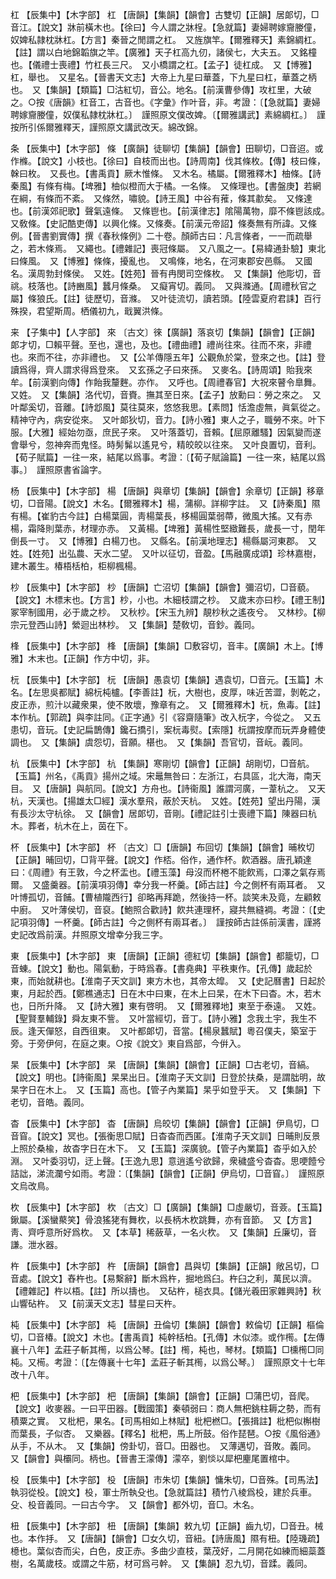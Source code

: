 <!-- { "loadSidebar": true } -->
杠	【辰集中】【木字部】	杠	【唐韻】【集韻】【韻會】古雙切【正韻】居郞切，□音江。【說文】牀前橫木也。【徐曰】今人謂之牀桯。【急就篇】妻婦聘嫁齎媵僮，奴婢私隷枕牀杠。【方言】秦晉之閒謂之杠。　又旌旗竿。【爾雅釋天】素錦綢杠。【註】謂以白地錦韜旗之竿。【廣雅】天子杠高九仞，諸侯七，大夫五。　又銘橦也。【儀禮士喪禮】竹杠長三尺。　又小橋謂之杠。【孟子】徒杠成。　又【博雅】杠，舉也。　又星名。【晉書天文志】大帝上九星曰華蓋，下九星曰杠，華蓋之柄也。　又【集韻】【類篇】□沽紅切，音公。地名。【前漢曹參傳】攻杠里，大破之。○按《唐韻》杠音工，古音也。《字彙》作叶音，非。考證：〔【急就篇】妻婦聘嫁齎媵僮，奴僕私隷枕牀杠。〕　謹照原文僕改婢。〔【爾雅講武】素綿綢杠。〕　謹按所引係爾雅釋天，謹照原文講武改天。綿改錦。 

条	【辰集中】【木字部】	條	【廣韻】徒聊切【集韻】【韻會】田聊切，□音迢。或作樤。【說文】小枝也。【徐曰】自枝而出也。【詩周南】伐其條枚。【傳】枝曰條，榦曰枚。　又長也。【書禹貢】厥木惟條。　又木名。橘屬。【爾雅釋木】柚條。【詩秦風】有條有梅。【埤雅】柚似橙而大于橘。一名條。　又條理也。【書盤庚】若網在綱，有條而不紊。　又條然，嘯貌。【詩王風】中谷有蓷，條其歗矣。　又條達也。【前漢郊祀歌】聲氣遠條。　又條鬯也。【前漢律志】隂陽萬物，靡不條鬯該成。　又敎條。【史記酷吏傳】以興化條。又條奏。【前漢元帝詔】條奏無有所諱。又條例。【晉書劉實傳】撰《春秋條例》二十卷。顏師古曰：凡言條者，一一而疏舉之，若木條焉。　又繩也。【禮雜記】喪冠條屬。　又八風之一。【易緯通卦驗】東北曰條風。　又【博雅】條條，擾亂也。　又鳴條，地名，在河東郡安邑縣。　又國名。漢周勃封條侯。　又姓。【姓苑】晉有冉閔司空條枚。　又【集韻】他彫切，音祧。枝落也。【詩豳風】蠶月條桑。　又癡宵切。義同。　又與滌通。【周禮秋官之屬】條狼氏。【註】徒歷切，音滌。　又叶徒流切，讀若頭。【陸雲夏府君誄】百行殊揆，君望斯周。栖儀初九，戢翼洪條。

来	【子集中】【人字部】	來	〔古文〕徠【廣韻】落哀切【集韻】【韻會】【正韻】郞才切，□賴平聲。至也，還也，及也。【禮曲禮】禮尚往來。往而不來，非禮也。來而不往，亦非禮也。　又【公羊傳隱五年】公觀魚於棠，登來之也。【註】登讀爲得，齊人謂求得爲登來。　又玄孫之子曰來孫。　又麥名。【詩周頌】貽我來牟。【前漢劉向傳】作飴我釐麰。亦作。　又呼也。【周禮春官】大祝來瞽令臯舞。　又姓。　又【集韻】洛代切，音賚。撫其至日來。【孟子】放勳曰：勞之來之。　又叶鄰奚切，音離。【詩邶風】莫往莫來，悠悠我思。【素問】恬澹虛無，眞氣從之。精神守內，病安從來。　又叶郞狄切，音力。【詩小雅】東人之子，職勞不來。叶下服。【大雅】經始勿亟，庶民子來。　又叶落蓋切，音賴。【屈原離騷】因氣變而遂會舉兮，忽神奔而鬼怪。時髣髴以遙見兮，精皎皎以往來。　又叶良置切，音利。【荀子賦篇】一往一來，結尾以爲事。考證：〔【荀子賦論篇】一往一來，結尾以爲事。〕　謹照原書省論字。 

杨	【辰集中】【木字部】	楊	【唐韻】與章切【集韻】【韻會】余章切【正韻】移章切，□音陽。【說文】木名。【爾雅釋木】楊，蒲柳。詳柳字註。　又【詩秦風】隰有楊。【崔豹古今註】白楊葉圓，靑楊葉長，栘楊圓葉弱蔕，微風大搖。又有赤楊，霜降則葉赤，材理亦赤。　又黃楊。【埤雅】黃楊性堅緻難長，歲長一寸，閏年倒長一寸。　又【博雅】白楊刀也。　又縣名。【前漢地理志】楊縣屬河東郡。　又姓。【姓苑】出弘農、天水二望。　又叶以征切，音盈。【馬融廣成頌】珍林嘉樹，建木叢生。椿梧栝柏，柜柳楓楊。

杪	【辰集中】【木字部】	杪	【唐韻】亡沼切【集韻】【韻會】彌沼切，□音藐。【說文】木標末也。【方言】杪，小也。木細枝謂之杪。　又歲末亦曰杪。【禮王制】冢宰制國用，必于歲之杪。　又秋杪。【宋玉九辨】靚杪秋之遙夜兮。　又林杪。【柳宗元登西山詩】縈迴出林杪。　又【集韻】楚敎切，音鈔。義同。

桻	【辰集中】【木字部】	桻	【唐韻】【集韻】□敷容切，音丰。【廣韻】木上。【博雅】木末也。【正韻】作方中切，非。

杬	【辰集中】【木字部】	杬	【唐韻】愚袁切【集韻】遇袁切，□音元。【玉篇】木名。【左思吳都賦】綿杬杶櫨。【李善註】杬，大樹也，皮厚，味近苦澀，剝乾之，皮正赤，煎汁以藏衆果，使不敗壞，豫章有之。　又【爾雅釋木】杬，魚毒。【註】本作杭。【郭疏】與李註同。《正字通》引《容齋隨筆》改入杬字，今從之。　又五患切，音玩。【史記扁鵲傳】鑱石撟引，案杬毒熨。【索隱】杬謂按摩而玩弄身體使調也。　又【集韻】虞怨切，音願。椹也。　又【集韻】吾官切，音岏。義同。

杭	【辰集中】【木字部】	杭	【集韻】寒剛切【韻會】【正韻】胡剛切，□音航。【玉篇】州名，《禹貢》揚州之域。宋鼂無咎曰：左浙江，右具區，北大海，南天目。　又【唐韻】與航同。【說文】方舟也。【詩衞風】誰謂河廣，一葦杭之。　又天杭，天漢也。【揚雄太□經】漢水羣飛，蔽於天杭。　又姓。【姓苑】望出丹陽，漢有長沙太守杭徐。　又【韻會】居郞切，音剛。【禮記註引士喪禮下篇】陳器曰杭木。葬者，杭木在上，茵在下。

杯	【辰集中】【木字部】	杯	〔古文〕□【唐韻】布回切【集韻】【韻會】晡枚切【正韻】晡回切，□背平聲。【說文】作桮。俗作，通作杯。飮酒器。唐孔穎達曰：《周禮》有王敦，今之杯盂也。【禮玉藻】母沒而杯棬不能飮焉，口澤之氣存焉爾。　又盛羹器。【前漢項羽傳】幸分我一杯羹。【師古註】今之側杯有兩耳者。　又叶博孤切，音餔。【曹植隴西行】卻略再拜跪，然後持一杯。談笑未及竟，左顧敕中廚。　又叶薄侯切，音裒。【鮑照合歡詩】飮共連理杯，寢共無縫裯。考證：〔【史記項羽傳】一杯羹。【師古註】今之側杯有兩耳者。〕　謹按師古註係前漢書，謹將史記改爲前漢。幷照原文增幸分我三字。 

東	【辰集中】【木字部】	東	【唐韻】【正韻】德紅切【集韻】【韻會】都籠切，□音蝀。【說文】動也。陽氣動，于時爲春。【書堯典】平秩東作。【孔傳】歲起於東，而始就耕也。【淮南子天文訓】東方木也，其帝太皡。　又【史記曆書】日起於東，月起於西。【鄭樵通志】日在木中曰東，在木上曰杲，在木下曰杳。木，若木也，日所升降。　又【詩大雅】東有啓明。　又【爾雅釋地】東至于泰遠。　又姓。【聖賢羣輔錄】舜友東不訾。　又叶當經切，音丁。【詩小雅】念我土宇，我生不辰。逢天僤怒，自西徂東。　又叶都郞切，音當。【楊泉蠶賦】粵召僕夫，築室于旁。于旁伊何，在庭之東。○按《說文》東自爲部，今倂入。

杲	【辰集中】【木字部】	杲	【唐韻】【集韻】【韻會】【正韻】□古老切，音縞。【說文】明也。【詩衞風】杲杲出日。【淮南子天文訓】日登於扶桑，是謂朏明，故杲字日在木上。　又【玉篇】高也。【管子內業篇】杲乎如登乎天。　又【集韻】下老切，音皓。義同。

杳	【辰集中】【木字部】	杳	【唐韻】烏皎切【集韻】【韻會】【正韻】伊鳥切，□音窅。【說文】冥也。【張衡思□賦】日杳杳而西匿。【淮南子天文訓】日晡則反景上照於桑楡，故杳字日在木下。　又【玉篇】深廣貌。【管子內業篇】杳乎如入於淵。　又叶委羽切，迂上聲。【王逸九思】意逍遙兮欲歸，衆穢盛兮杳杳。思哽饐兮詰詘，涕流瀾兮如雨。考證：〔【集韻】【韻會】【正韻】伊烏切，□音窅。〕　謹照原文烏改鳥。 

杴	【辰集中】【木字部】	杴	〔古文〕□【廣韻】【集韻】□虛嚴切，音薟。【玉篇】鍬屬。【溪蠻藂笑】骨浪猺狫有舞杴，以長柄木杴跳舞，亦有音節。　又【方言】靑、齊呼意所好爲杴。　又【本草】稀蘞草，一名火杴。　又【集韻】丘廉切，音謙。泄水器。

杵	【辰集中】【木字部】	杵	【唐韻】【韻會】昌與切【集韻】【正韻】敞呂切，□音處。【說文】舂杵也。【易繫辭】斷木爲杵，掘地爲臼。杵臼之利，萬民以濟。【禮雜記】杵以梧。【註】所以擣也。　又砧杵，槌衣具。【儲光羲田家雜興詩】秋山響砧杵。　又【前漢天文志】彗星曰天杵。

杶	【辰集中】【木字部】	杶	【唐韻】丑倫切【集韻】【韻會】敕倫切【正韻】樞倫切，□音椿。【說文】木也。【書禹貢】杶幹栝柏。【孔傳】木似漆。或作橁。【左傳襄十八年】孟莊子斬其橁，以爲公琴。【註】橁，杶也，琴材。【類篇】□櫄橁□同杶。又槆。考證：〔【左傳襄十七年】孟莊子斬其橁，以爲公琴。〕　謹照原文十七年改十八年。 

杷	【辰集中】【木字部】	杷	【唐韻】【集韻】【韻會】【正韻】□蒲巴切，音爬。【說文】收麥器。一曰平田器。【戰國策】秦頓弱曰：商人無杷銚柱耨之勢，而有積粟之實。　又枇杷，果名。【司馬相如上林賦】枇杷橪□。【張揖註】枇杷似槲樹而葉長，子似杏。　又樂器。【釋名】枇杷，馬上所鼓。俗作琵琶。○按《風俗通》从手，不从木。　又【集韻】傍卦切，音□。田器也。　又薄邁切，音敗。義同。　又【韻會】與欛同。柄也。【晉書王濛傳】濛卒，劉惔以犀杷麈尾置棺中。

杸	【辰集中】【木字部】	杸	【唐韻】市朱切【集韻】慵朱切，□音殊。【司馬法】執羽從杸。【說文】杸，軍士所執殳也。【急就篇註】積竹八棱爲杸，建於兵車。殳、杸音義同。一曰古今字。　又【韻會】都外切，音□。木名。

杻	【辰集中】【木字部】	杻	【唐韻】【集韻】敕九切【正韻】齒九切，□音丑。械也。本作抙。　又【唐韻】【韻會】□女久切，音紐。【詩唐風】隰有杻。【陸璣疏】檍也。葉似杏而尖，白色，皮正赤。多曲少直枝，葉茂好，二月開花如練而細蘂蓋樹，名萬歲枝。或謂之牛筋，材可爲弓幹。　又【集韻】忍九切，音蹂。義同。

